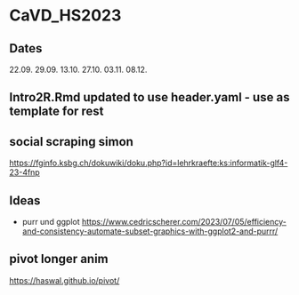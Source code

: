 # CaVD_HS2023

## Dates

22.09.
29.09.
13.10.
27.10.
03.11.
08.12.


## Intro2R.Rmd updated to use header.yaml - use as template for rest

## social scraping simon

https://fginfo.ksbg.ch/dokuwiki/doku.php?id=lehrkraefte:ks:informatik-glf4-23-4fnp

## Ideas

- purr und ggplot
https://www.cedricscherer.com/2023/07/05/efficiency-and-consistency-automate-subset-graphics-with-ggplot2-and-purrr/

## pivot longer anim
https://haswal.github.io/pivot/
